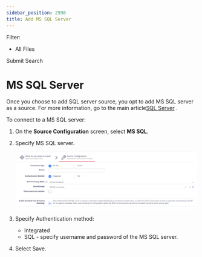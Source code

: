 ```yaml
---
sidebar_position: 2998
title: Add MS SQL Server
---
```


Filter: 

* All Files

Submit Search

# MS SQL Server

Once you choose to add SQL server source, you opt to add MS SQL server as a source. For more information, go to the main article[SQL Server](AddSQLServerSource) .

To connect to a MS SQL server:

1. On the **Source Configuration** screen, select **MS SQL**.
2. Specify MS SQL server.

   ![](../../../../../../../static/images/DataClassification_5.7/Content/Resources/Images/Sources/SQLServer_source3.png)
3. Specify Authentication method:

   * Integrated
   * SQL - specify username and password of the MS SQL server.
4. Select Save.